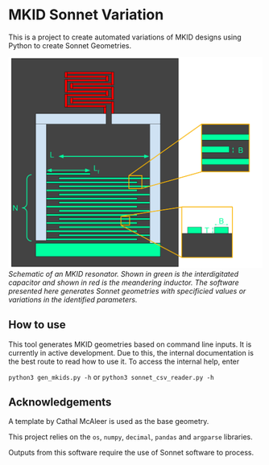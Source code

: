 # MKID Sonnet Variation
This is a project to create automated variations of MKID designs using Python to create Sonnet Geometries.

![Schematic of an MKID resonator. Shown in green is the interdigitated capacitor and shown in red is the meandering inductor.](schematic.svg)
*Schematic of an MKID resonator. Shown in green is the interdigitated capacitor and shown in red is the meandering inductor. The software presented here generates Sonnet geometries with specificied values or variations in the identified parameters.*

## How to use
This tool generates MKID geometries based on command line inputs.  It is currently in active development. Due to this, the internal documentation is the best route to read how to use it. To access the internal help, enter

`python3 gen_mkids.py -h` or `python3 sonnet_csv_reader.py -h`

## Acknowledgements
A template by Cathal McAleer is used as the base geometry.

This project relies on the `os`, `numpy`, `decimal`, `pandas` and `argparse` libraries.

Outputs from this software require the use of Sonnet software to process.
